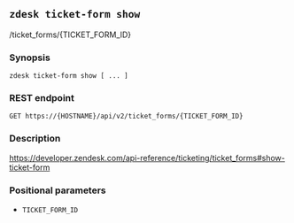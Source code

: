 ## `zdesk ticket-form show`

/ticket_forms/{TICKET_FORM_ID}

### Synopsis

    zdesk ticket-form show [ ... ]

### REST endpoint

    GET https://{HOSTNAME}/api/v2/ticket_forms/{TICKET_FORM_ID}

### Description

https://developer.zendesk.com/api-reference/ticketing/ticket_forms#show-ticket-form

### Positional parameters

* `TICKET_FORM_ID`

